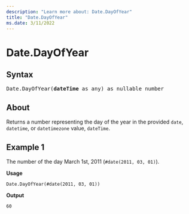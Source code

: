 ```yaml
---
description: "Learn more about: Date.DayOfYear"
title: "Date.DayOfYear"
ms.date: 3/11/2022
---
```

# Date.DayOfYear

## Syntax

<pre>
Date.DayOfYear(<b>dateTime</b> as any) as nullable number
</pre>
  
## About

Returns a number representing the day of the year in the provided `date`, `datetime`, or `datetimezone` value, `dateTime`.

## Example 1

The number of the day March 1st, 2011 (`#date(2011, 03, 01)`).

**Usage**

```powerquery-m
Date.DayOfYear(#date(2011, 03, 01))
```

**Output**

`60`

